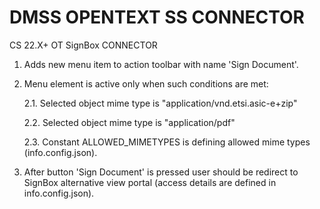 # DMSS OPENTEXT SS CONNECTOR
 CS 22.X+ OT SignBox CONNECTOR

1. Adds new menu item to action toolbar with name 'Sign Document'.
2. Menu element is active only when such conditions are met:

   2.1. Selected object mime type is "application/vnd.etsi.asic-e+zip"
   
   2.2. Selected object mime type is "application/pdf"

   2.3. Constant ALLOWED_MIMETYPES is defining allowed mime types (info.config.json).

3. After button 'Sign Document' is pressed user should be redirect to SignBox alternative view portal (access details are defined in info.config.json).
